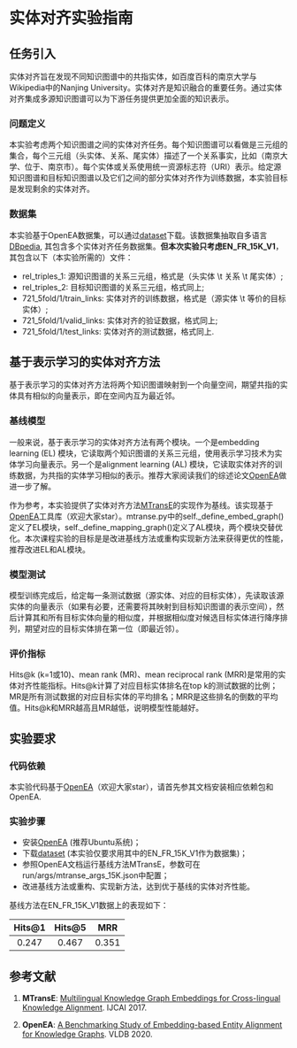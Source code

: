 # 实体对齐实验指南

## 任务引入

实体对齐旨在发现不同知识图谱中的共指实体，如百度百科的南京大学与Wikipedia中的Nanjing University。实体对齐是知识融合的重要任务。通过实体对齐集成多源知识图谱可以为下游任务提供更加全面的知识表示。

### 问题定义

本实验考虑两个知识图谱之间的实体对齐任务。每个知识图谱可以看做是三元组的集合，每个三元组（头实体、关系、尾实体）描述了一个关系事实，比如（南京大学、位于、南京市）。每个实体或关系使用统一资源标志符（URI）表示。给定源知识图谱和目标知识图谱以及它们之间的部分实体对齐作为训练数据，本实验目标是发现剩余的实体对齐。

### 数据集

本实验基于OpenEA数据集，可以通过[dataset](https://figshare.com/articles/dataset/OpenEA_dataset_v1_1/19258760/3)下载。该数据集抽取自多语言[DBpedia](https://www.dbpedia.org/), 其包含多个实体对齐任务数据集。**但本次实验只考虑EN_FR_15K_V1**，其包含以下（本实验所需的）文件：

* rel_triples_1: 源知识图谱的关系三元组，格式是（头实体 \t 关系 \t 尾实体）;
* rel_triples_2: 目标知识图谱的关系三元组，格式同上;
* 721_5fold/1/train_links: 实体对齐的训练数据，格式是（源实体 \t 等价的目标实体）;
* 721_5fold/1/valid_links: 实体对齐的验证数据，格式同上;
* 721_5fold/1/test_links: 实体对齐的测试数据，格式同上.

## 基于表示学习的实体对齐方法

基于表示学习的实体对齐方法将两个知识图谱映射到一个向量空间，期望共指的实体具有相似的向量表示，即在空间内互为最近邻。

### 基线模型

一般来说，基于表示学习的实体对齐方法有两个模块。一个是embedding learning (EL) 模块，它读取两个知识图谱的关系三元组，使用表示学习技术为实体学习向量表示。另一个是alignment learning (AL) 模块，它读取实体对齐的训练数据，为共指的实体学习相似的表示。推荐大家阅读我们的综述论文[OpenEA](http://www.vldb.org/pvldb/vol13/p2326-sun.pdf)做进一步了解。

作为参考，本实验提供了实体对齐方法[MTransE](https://www.ijcai.org/proceedings/2017/0209.pdf)的实现作为基线。该实现基于[OpenEA](https://github.com/nju-websoft/OpenEA)工具库（欢迎大家star）。mtranse.py中的self._define_embed_graph()定义了EL模块，self._define_mapping_graph()定义了AL模块，两个模块交替优化。本次课程实验的目标是是改进基线方法或重构实现新方法来获得更优的性能，推荐改进EL和AL模块。

### 模型测试

模型训练完成后，给定每一条测试数据（源实体、对应的目标实体），先读取该源实体的向量表示（如果有必要，还需要将其映射到目标知识图谱的表示空间），然后计算其和所有目标实体向量的相似度，并根据相似度对候选目标实体进行降序排列，期望对应的目标实体排在第一位（即最近邻）。

### 评价指标

Hits@k (k=1或10)、mean rank (MR)、mean reciprocal rank (MRR)是常用的实体对齐性能指标。Hits@k计算了对应目标实体排名在top k的测试数据的比例；MR是所有测试数据的对应目标实体的平均排名；MRR是这些排名的倒数的平均值。Hits@k和MRR越高且MR越低，说明模型性能越好。

## 实验要求

### 代码依赖

本实验代码基于[OpenEA](https://github.com/nju-websoft/OpenEA)（欢迎大家star），请首先参其文档安装相应依赖包和OpenEA.

### 实验步骤

- 安装[OpenEA](https://github.com/nju-websoft/OpenEA) (推荐Ubuntu系统)；
- 下载[dataset](https://figshare.com/articles/dataset/OpenEA_dataset_v1_1/19258760/3) (本实验仅要求用其中的EN_FR_15K_V1作为数据集)；
- 参照OpenEA文档运行基线方法MTransE，参数可在run/args/mtranse_args_15K.json中配置；
- 改进基线方法或重构、实现新方法，达到优于基线的实体对齐性能。

基线方法在EN_FR_15K_V1数据上的表现如下：

| Hits@1 | Hits@5 | MRR |
|:--:|:--:|:--:|
| 0.247 | 0.467 | 0.351 |


## 参考文献

1. **MTransE**: [Multilingual Knowledge Graph Embeddings for Cross-lingual Knowledge Alignment](https://www.ijcai.org/proceedings/2017/0209.pdf). IJCAI 2017.

2. **OpenEA**: [A Benchmarking Study of Embedding-based Entity Alignment for Knowledge Graphs](http://www.vldb.org/pvldb/vol13/p2326-sun.pdf). VLDB 2020.
